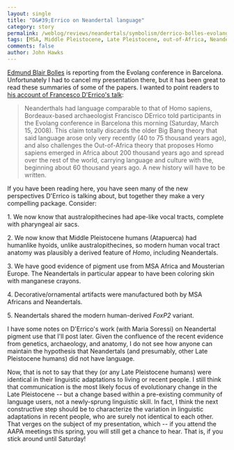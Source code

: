```yaml
---
layout: single 
title: "D&#39;Errico on Neandertal language" 
category: story
permalink: /weblog/reviews/neandertals/symbolism/derrico-bolles-evolang-summary-2008.html
tags: [MSA, Middle Pleistocene, Late Pleistocene, out-of-Africa, Neandertals, Atapuerca] 
comments: false 
author: John Hawks 
---
```



<p>
<a href="http://ebbolles.typepad.com/babels_dawn/">Edmund Blair Bolles</a> is reporting from the Evolang conference in Barcelona. Unfortunately I had to cancel my presentation there, but it has been great to read these summaries of some of the papers. I wanted to point readers to <a href="http://ebbolles.typepad.com/babels_dawn/2008/03/neanderthals--1.html">his account of Francesco D'Errico's talk</a>: 
</p>

<blockquote>Neanderthals had language comparable to that of Homo sapiens, Bordeaux-based archaeologist Francisco DErrico told participants in the Evolang conference in Barcelona this morning (Saturday, March 15, 2008). This claim totally discards the older Big Bang theory that said language arose only very recently (40 to 75 thousand years ago), and also challenges the Out-of-Africa theory that proposes Homo sapiens emerged in Africa about 200 thousand years ago and spread over the rest of the world, carrying language and culture with the, beginning about 60 thousand years ago. A new history will have to be written.</blockquote>

<p>
If you have been reading here, you have seen many of the new perspectives D'Errico is talking about, but together they make a very compelling package. Consider: 
</p>

<p>
1. We now know that australopithecines had ape-like vocal tracts, complete with pharyngeal air sacs. 
</p>

<p>
2. We now know that Middle Pleistocene humans (Atapuerca) had humanlike hyoids, unlike australopithecines, so modern human vocal tract anatomy was plausibly a derived feature of <i>Homo</i>, including Neandertals. 
</p>

<p>
3. We have good evidence of pigment use from MSA Africa and Mousterian Europe. The Neandertals in particular appear to have been coloring skin with manganese crayons. 
</p>

<p>
4. Decorative/ornamental artifacts were manufactured both by MSA Africans and Neandertals. 
</p>

<p>
5. Neandertals shared the modern human-derived <i>FoxP2</i> variant. 
</p>

<p>
I have some notes on D'Errico's work (with Maria Soressi) on Neandertal pigment use that I'll post later. Given the confluence of the recent evidence from genetics, archaeology, and anatomy, I do not see how anyone can maintain the hypothesis that Neandertals (and presumably, other Late Pleistocene humans) did not have language. 
</p>

<p>
Now, that is not to say that they (or any Late Pleistocene humans) were identical in their linguistic adaptations to living or recent people. I still think that communication is the most likely focus of evolutionary change in the Late Pleistocene -- but a change based within a pre-existing community of language users, not a newly-sprung linguistic skill. In fact, I think the next constructive step should be to characterize the variation in linguistic adaptations in recent people, who are surely not identical to each other. That verges on the subject of my presentation, which -- if you attend the AAPA meetings this spring, you will still get a chance to hear. That is, if you stick around until Saturday!
</p>


